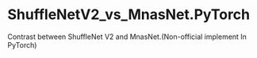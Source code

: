 # ShuffleNetV2_vs_MnasNet.PyTorch
Contrast between ShuffleNet V2 and MnasNet.(Non-official implement In PyTorch)